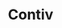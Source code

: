 ---
codehost: https://github.com/contiv
logohandle: contiv
sort: contiv
title: Contiv
website: https://contiv.github.io/
---